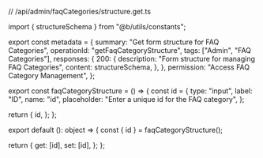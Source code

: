 // /api/admin/faqCategories/structure.get.ts

import { structureSchema } from "@b/utils/constants";

export const metadata = {
  summary: "Get form structure for FAQ Categories",
  operationId: "getFaqCategoryStructure",
  tags: ["Admin", "FAQ Categories"],
  responses: {
    200: {
      description: "Form structure for managing FAQ Categories",
      content: structureSchema,
    },
  },
  permission: "Access FAQ Category Management",
};

export const faqCategoryStructure = () => {
  const id = {
    type: "input",
    label: "ID",
    name: "id",
    placeholder: "Enter a unique id for the FAQ category",
  };

  return {
    id,
  };
};

export default (): object => {
  const { id } = faqCategoryStructure();

  return {
    get: [id],
    set: [id],
  };
};
